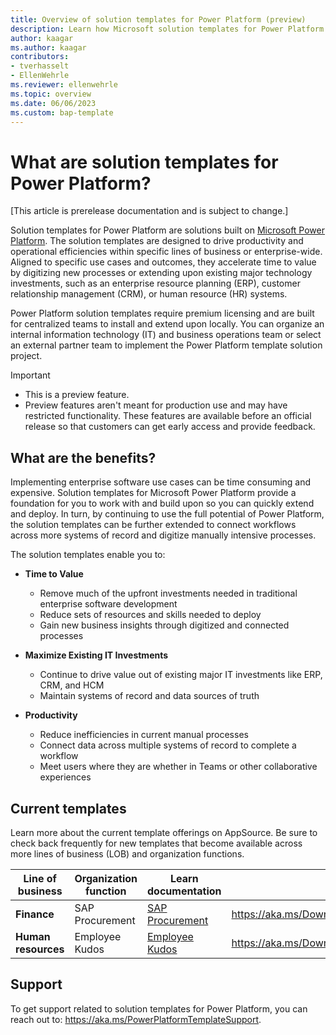 ```yaml
---
title: Overview of solution templates for Power Platform (preview)
description: Learn how Microsoft solution templates for Power Platform empower you to create solutions.
author: kaagar
ms.author: kaagar
contributors: 
- tverhasselt
- EllenWehrle
ms.reviewer: ellenwehrle
ms.topic: overview
ms.date: 06/06/2023
ms.custom: bap-template
---
```


# What are solution templates for Power Platform?

[This article is prerelease documentation and is subject to change.]

Solution templates for Power Platform are solutions built on [Microsoft Power Platform](/power-platform/). The solution templates are designed to drive productivity and operational efficiencies within specific lines of business or enterprise-wide. Aligned to specific use cases and outcomes, they accelerate time to value by digitizing new processes or extending upon existing major technology investments, such as an enterprise resource planning (ERP), customer relationship management (CRM), or human resource (HR) systems.

Power Platform solution templates require premium licensing and are built for centralized teams to install and extend upon locally. You can organize an internal information technology (IT) and  business operations team or select an external partner team to implement the Power Platform template solution project.

> [!IMPORTANT]
>
> - This is a preview feature.
> - Preview features aren't meant for production use and may have restricted functionality. These features are available before an official release so that customers can get early access and provide feedback.

## What are the benefits?

Implementing enterprise software use cases can be time consuming and expensive. Solution templates for Microsoft Power Platform provide a foundation for you to work with and build upon so you can quickly extend and deploy. In turn, by continuing to use the full potential of Power Platform, the solution templates can be further extended to connect workflows across more systems of record and digitize manually intensive processes.

The solution templates enable you to:

- **Time to Value**
  - Remove much of the upfront investments needed in traditional enterprise software development
  - Reduce sets of resources and skills needed to deploy
  - Gain new business insights through digitized and connected processes

- **Maximize Existing IT Investments**
  - Continue to drive value out of existing major IT investments like ERP, CRM, and HCM
  - Maintain systems of record and data sources of truth

- **Productivity**
  - Reduce inefficiencies in current manual processes
  - Connect data across multiple systems of record to complete a workflow
  - Meet users where they are whether in Teams or other collaborative experiences

## Current templates

Learn more about the current template offerings on AppSource. Be sure to check back frequently for new templates that become available across more lines of business (LOB) and organization functions.

| Line of business | Organization function | Learn documentation                                                                                                         |  Download                                     |
|------------------|-----------------------|-----------------------------------------------------------------------------------------------------------------------------|-----------------------------------------------|
| **Finance**          | SAP Procurement       | [SAP Procurement](finance/sap-procurement/overview.md) | <https://aka.ms/DownloadSAPProcurementTemplate> |
| **Human resources**  | Employee Kudos        | [Employee Kudos](hr/employee-kudos/overview.md)        | <https://aka.ms/DownloadEmployeeKudosTemplate>  |

## Support

To get support related to solution templates for Power Platform, you can reach out to: <https://aka.ms/PowerPlatformTemplateSupport>.
